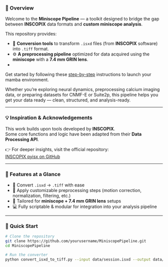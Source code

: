 ### 🎯 Overview  
Welcome to the **Miniscope Pipeline** — a toolkit designed to bridge the gap between **INSCOPIX** data formats and **custom miniscope analysis**.  

This repository provides:  
- 🧩 **Conversion tools** to transform `.isxd` files (from **INSCOPIX** software) into `.tiff` format.  
- ⚙️ **A preprocessing pipeline** optimized for data acquired using the **miniscope** with a **7.4 mm GRIN lens**.
- 
Get started by following these [step-by-step](https://hackmd.io/@aaquiles/StepByStep-MiniscopePP) instructions to launch your mamba environment.

Whether you’re exploring neural dynamics, preprocessing calcium imaging data, or preparing datasets for CNMF-E or Suite2p, this pipeline helps you get your data ready — clean, structured, and analysis-ready.  

---

### 💡 Inspiration & Acknowledgements  
This work builds upon tools developed by **INSCOPIX**.  
Some core functions and logic have been adapted from their **Data Processing API**.  

👉 For deeper insights, visit the official repository:  
[INSCOPIX pyisx on GitHub](https://github.com/inscopix/pyisx)

---

### 🧰 Features at a Glance  
- 🔄 Convert `.isxd` → `.tiff` with ease  
- 🧽 Apply customizable preprocessing steps (motion correction, normalization, filtering, etc.)  
- 🧪 Tailored for **miniscope + 7.4 mm GRIN lens** setups  
- 💻 Fully scriptable & modular for integration into your analysis pipeline  

---

### 🚀 Quick Start  
```bash
# Clone the repository
git clone https://github.com/yourusername/MiniscopePipeline.git
cd MiniscopePipeline

# Run the converter
python convert_isxd_to_tiff.py --input data/session.isxd --output data/session.tiff

